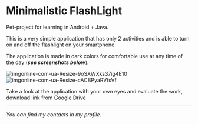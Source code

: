 # Minimalistic FlashLight

Pet-project for learning in Android + Java.

This is a very simple application that has only 2 activities and is able to turn on and off the flashlight on your smartphone.

The application is made in dark colors for comfortable use at any time of the day (***see screenshots below***).

![imgonline-com-ua-Resize-9oSXWXks37ig4E10](https://user-images.githubusercontent.com/91153388/165014411-523d6035-b5ca-475c-a8f9-07ad2405110c.jpg)
![imgonline-com-ua-Resize-cACBPyaRVfsVf](https://user-images.githubusercontent.com/91153388/165014413-063f4e1d-68a8-4bcf-975b-981673cdbc74.jpg)

Take a look at the application with your own eyes and evaluate the work, download link from [Google Drive](https://drive.google.com/file/d/1tD9N6iDY7zzPBsZWlT4P5Gjha6aYkMFF/view?usp=sharing)
***
*You can find my contacts in my profile.*
